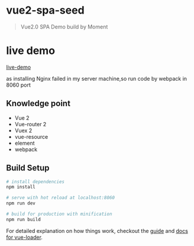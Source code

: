 # vue2-spa-seed

> Vue2.0 SPA Demo build by Moment

# live demo

[live-demo](http://www.imoment.com:8060/)

as installing Nginx failed in my server machine,so run code by webpack in 8060 port

## Knowledge point

- Vue 2
- Vue-router 2
- Vuex 2
- vue-resource
- element
- webpack

## Build Setup

``` bash
# install dependencies
npm install

# serve with hot reload at localhost:8060
npm run dev

# build for production with minification
npm run build
```

For detailed explanation on how things work, checkout the [guide](http://vuejs-templates.github.io/webpack/) and [docs for vue-loader](http://vuejs.github.io/vue-loader).
